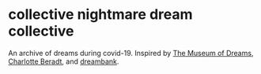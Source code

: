 # collective nightmare dream collective

An archive of dreams during covid-19. Inspired by [The Museum of Dreams](https://www.museumofdreams.org/about), [Charlotte Beradt](https://archive.org/details/3rdreichofdreams/page/n2/mode/2up), and [dreambank](http://dreambank.net/).